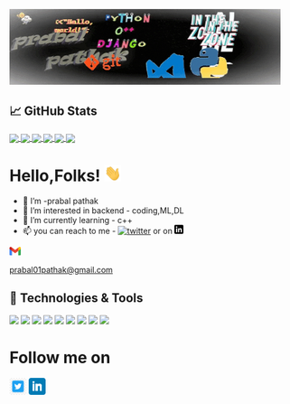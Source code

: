 [![prabal pathak](icons/prabal@.gif)](https://linkedin.com/in/prabal-pathak-9a27451b6)

## &#x1f4c8; GitHub Stats

<a href="https://github.com/prabal01pathak/prabal01pathak">
    <img align="center" src="https://github-readme-stats.vercel.app/api/top-langs/?username=prabal01pathak&theme=radical&langs_count=3"/>
</a>

<a href="https://github.com/prabal01pathak/prabal01pathak">
    <img align="center" src="https://github-readme-stats.vercel.app/api/?username=prabal01pathak&theme=radical&line_height=27"/>
</a>

<a href="https://github.com/prabal01pathak/zipper">
    <img align="center" src="https://github-readme-stats.vercel.app/api/pin/?username=prabal01pathak&theme=radical&repo=Zipper"/>
</a>

<a href="https://github.com/prabal01pathak/NewsFeed-Project">
    <img align="center" src="https://github-readme-stats.vercel.app/api/pin/?username=prabal01pathak&theme=radical&repo=newsfeed-project"/>
</a>
<a href="https://github.com/prabal01pathak/Email_sender">
    <img align="center" src="https://github-readme-stats.vercel.app/api/pin/?username=prabal01pathak&theme=radical&repo=Email_sender"/>
</a>


<a href="https://github.com/prabal01pathak/prabal01pathak">
    <img align="center" src="https://github-readme-stats.vercel.app/api/pin/?username=prabal01pathak&theme=radical&repo=prabal01pathak"/>
</a>

# Hello,Folks! <img src="icons/wave.gif" width="30px">


- 👋 I’m -prabal pathak
- 👀 I’m interested in backend - coding,ML,DL
- 🌱 I’m currently learning -  c++
- 📫 you can reach to me  -  [![twitter][1.2]][1] or on  [![linkedin](icons/linkedin-3-16.png)](https://linkedin.com/in/prabal-pathak-9a27451b6)

[1.2]: http://i.imgur.com/wWzX9uB.png
[1]: https://twitter.com/PrabalP56179978

<img height="15" src="icons/gmail.png"><div> prabal01pathak@gmail.com</div>

## 🔧 Technologies & Tools


![](https://img.shields.io/badge/OS-Linux-informational?style=flat&logo=linux&logoColor=white&color=2bbc8a)
![](https://img.shields.io/badge/OS-Windows-informational?style=flat&logo=windows&logoColor=white&color=2bbc8a)
![](https://img.shields.io/badge/Code-Python-informational?style=flat&logo=python&logoColor=white&color=2bbc8a)
![](https://img.shields.io/badge/Code-C-informational?style=flat&logo=C&logoColor=white&color=2bbc8a)
![](https://img.shields.io/badge/Code-c++-informational?style=flat&logo=cplusplus&logoColor=white&color=2bbc8a)
![](https://img.shields.io/badge/Editor-Vim-informational?style=flat&logo=vim&logoColor=white&color=2bbc8a)
![](https://img.shields.io/badge/Editor-VScode-informational?style=flat&logo=Visual-studio-code&logoColor=white&color=2bbc8a)
![](https://img.shields.io/badge/Shell-Powershell-informational?style=flat&logo=powershell&logoColor=white&color=2bbc8a)
![](https://img.shields.io/badge/Shell-Ubuntu-informational?style=flat&logo=ubuntu&logoColor=white&color=2bbc8a)


# Follow me on
<p>
<a href="https://twitter.com/PrabalP56179978"><img height="30" src="icons/twitter.jpg"></a>
<a href="https://linkedin.com/in/prabal-pathak-9a27451b6"><img height="30" src="icons/linkedin.png"></a>
</p>